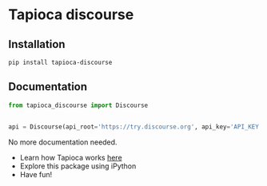 # Tapioca discourse

## Installation
```
pip install tapioca-discourse
```

## Documentation
``` python
from tapioca_discourse import Discourse


api = Discourse(api_root='https://try.discourse.org', api_key='API_KEY', api_username='API_USERNAME')

```

No more documentation needed.

- Learn how Tapioca works [here](http://tapioca-wrapper.readthedocs.org/en/stable/quickstart.html)
- Explore this package using iPython
- Have fun!

